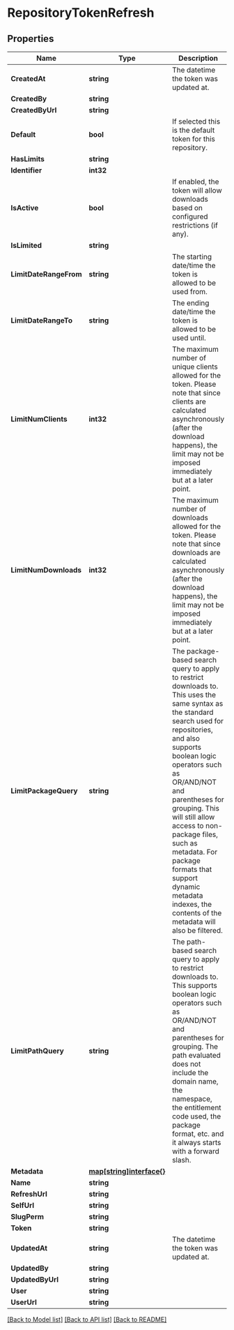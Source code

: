 # RepositoryTokenRefresh

## Properties

Name | Type | Description | Notes
------------ | ------------- | ------------- | -------------
**CreatedAt** | **string** | The datetime the token was updated at. | [optional] 
**CreatedBy** | **string** |  | [optional] 
**CreatedByUrl** | **string** |  | [optional] 
**Default** | **bool** | If selected this is the default token for this repository. | [optional] 
**HasLimits** | **string** |  | [optional] 
**Identifier** | **int32** |  | [optional] 
**IsActive** | **bool** | If enabled, the token will allow downloads based on configured restrictions (if any). | [optional] 
**IsLimited** | **string** |  | [optional] 
**LimitDateRangeFrom** | **string** | The starting date/time the token is allowed to be used from. | [optional] 
**LimitDateRangeTo** | **string** | The ending date/time the token is allowed to be used until. | [optional] 
**LimitNumClients** | **int32** | The maximum number of unique clients allowed for the token. Please note that since clients are calculated asynchronously (after the download happens), the limit may not be imposed immediately but at a later point. | [optional] 
**LimitNumDownloads** | **int32** | The maximum number of downloads allowed for the token. Please note that since downloads are calculated asynchronously (after the download happens), the limit may not be imposed immediately but at a later point. | [optional] 
**LimitPackageQuery** | **string** | The package-based search query to apply to restrict downloads to. This uses the same syntax as the standard search used for repositories, and also supports boolean logic operators such as OR/AND/NOT and parentheses for grouping. This will still allow access to non-package files, such as metadata. For package formats that support dynamic metadata indexes, the contents of the metadata will also be filtered. | [optional] 
**LimitPathQuery** | **string** | The path-based search query to apply to restrict downloads to. This supports boolean logic operators such as OR/AND/NOT and parentheses for grouping. The path evaluated does not include the domain name, the namespace, the entitlement code used, the package format, etc. and it always starts with a forward slash. | [optional] 
**Metadata** | [**map[string]interface{}**](.md) |  | [optional] 
**Name** | **string** |  | [optional] 
**RefreshUrl** | **string** |  | [optional] 
**SelfUrl** | **string** |  | [optional] 
**SlugPerm** | **string** |  | [optional] 
**Token** | **string** |  | [optional] 
**UpdatedAt** | **string** | The datetime the token was updated at. | [optional] 
**UpdatedBy** | **string** |  | [optional] 
**UpdatedByUrl** | **string** |  | [optional] 
**User** | **string** |  | [optional] 
**UserUrl** | **string** |  | [optional] 

[[Back to Model list]](../README.md#documentation-for-models) [[Back to API list]](../README.md#documentation-for-api-endpoints) [[Back to README]](../README.md)


